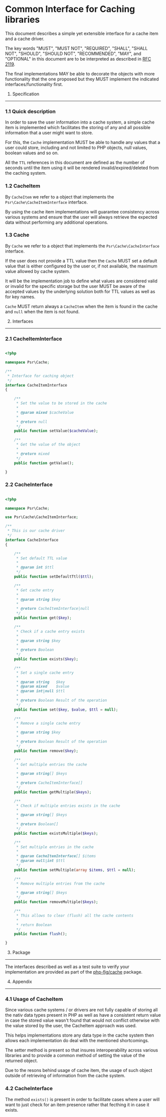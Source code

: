 Common Interface for Caching libraries
================


This document describes a simple yet extensible interface for a cache item and
a cache driver.

The key words "MUST", "MUST NOT", "REQUIRED", "SHALL", "SHALL NOT", "SHOULD",
"SHOULD NOT", "RECOMMENDED", "MAY", and "OPTIONAL" in this document are to be
interpreted as described in [RFC 2119][].

The final implementations MAY be able to decorate the objects with more
functionality that the one proposed but they MUST implement the indicated
interfaces/functionality first.

[RFC 2119]: http://tools.ietf.org/html/rfc2119

1. Specification
-----------------

### 1.1 Quick description

In order to save the user information into a cache system, a simple cache item
is implemented which facilitates the storing of any and all possible
information that a user might want to store.

For this, the `Cache` implementation MUST be able to handle any values that
a user could store, including and not limited to PHP objects, null values,
boolean values and so on.

All the `TTL` references in this document are defined as the number of seconds
until the item using it will be rendered invalid/expired/deleted from the
caching system.

### 1.2 CacheItem

By `CacheItem` we refer to a object that implements the
`Psr\Cache\CacheItemInterface` interface.

By using the cache item implementations will guarantee consistency across
various systems and ensure that the user will always retrieve the expected data
without performing any additional operations.

### 1.3 Cache

By `Cache` we refer to a object that implements the `Psr\Cache\CacheInterface`
interface.

If the user does not provide a TTL value then the `Cache` MUST set a default
value that is either configured by the user or, if not available, the maximum
value allowed by cache system.

It will be the implementation job to define what values are considered valid
or invalid for the specific storage but the user MUST be aware of the accepted
values by the underlying solution both for TTL values as well as for key names.

`Cache` MUST return always a `CacheItem` when the item is found in the cache
and `null` when the item is not found.

2. Interfaces
----------

### 2.1 CacheItemInterface

```php

<?php

namespace Psr\Cache;

/**
 * Interface for caching object
 */
interface CacheItemInterface
{

    /**
     * Set the value to be stored in the cache
     *
     * @param mixed $cacheValue
     *
     * @return null
     */
    public function setValue($cacheValue);

    /**
     * Get the value of the object
     *
     * @return mixed
     */
    public function getValue();

}

```

### 2.2 CacheInterface

```php

<?php

namespace Psr\Cache;

use Psr\Cache\CacheItemInterface;

/**
 * This is our cache driver
 */
interface CacheInterface
{

    /**
     * Set default TTL value
     *
     * @param int $ttl
     */
    public function setDefaultTtl($ttl);

    /**
     * Get cache entry
     *
     * @param string $key
     *
     * @return CacheItemInterface|null
     */
    public function get($key);

    /**
     * Check if a cache entry exists
     *
     * @param string $key
     *
     * @return Boolean
     */
    public function exists($key);

    /**
     * Set a single cache entry
     *
     * @param string   $key
     * @param mixed    $value
     * @param int|null $ttl
     *
     * @return Boolean Result of the operation
     */
    public function set($key, $value, $ttl = null);

    /**
     * Remove a single cache entry
     *
     * @param string $key
     *
     * @return Boolean Result of the operation
     */
    public function remove($key);

    /**
     * Get multiple entries the cache
     *
     * @param string[] $keys
     *
     * @return CacheItemInterface[]
     */
    public function getMultiple($keys);

    /**
     * Check if multiple entries exists in the cache
     *
     * @param string[] $keys
     *
     * @return Boolean[]
     */
    public function existsMultiple($keys);

    /**
     * Set multiple entries in the cache
     *
     * @param CacheItemInterface[] $items
     * @param null|int $ttl
     */
    public function setMultiple(array $items, $ttl = null);

    /**
     * Remove multiple entries from the cache
     *
     * @param string[] $keys
     */
    public function removeMultiple($keys);

    /**
     * This allows to clear (flush) all the cache contents
     *
     * return Boolean
     */
    public function flush();

}

```


3. Package
----------

The interfaces described as well as a test suite to verify your implementation
are provided as part of the [php-fig/cache](https://packagist.org/packages/php-fig/psr-cache) package.

4. Appendix
----------

### 4.1 Usage of CacheItem

Since various cache systems / or drivers are not fully capable of storing all
the nativ data types present in PHP as well as have a consistent return value
in case the stored value wasn't found that would not conflict otherwise with
the value stored by the user, the CacheItem approach was used.

This helps implementations store any data type in the cache system then allows
each implementation do deal with the mentioned shortcomings.

The setter method is present so that insures interoperability across various
libraries and to provide a common method of setting the value of the returned
object.

Due to the resons behind usage of cache item, the usage of such object outside
of retrieving of information from the cache system.


### 4.2 CacheInterface

The method ```exists()``` is present in order to facilitate cases where a user
will want to just check for an item presence rather that fecthing it in case it
exists.

